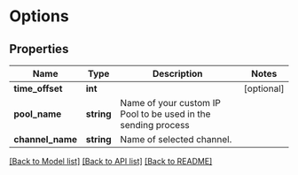 # Options

## Properties
Name | Type | Description | Notes
------------ | ------------- | ------------- | -------------
**time_offset** | **int** |  | [optional] 
**pool_name** | **string** | Name of your custom IP Pool to be used in the sending process | 
**channel_name** | **string** | Name of selected channel. | 

[[Back to Model list]](../README.md#documentation-for-models) [[Back to API list]](../README.md#documentation-for-api-endpoints) [[Back to README]](../README.md)


